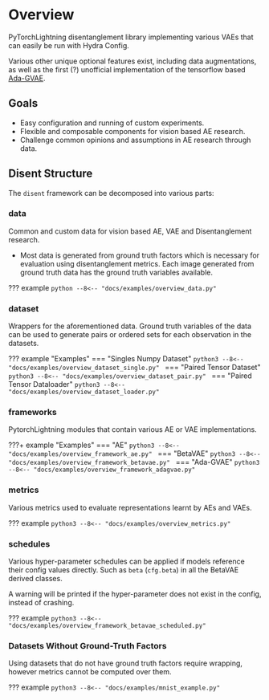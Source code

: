 # Overview

PyTorchLightning disentanglement library implementing various VAEs
that can easily be run with Hydra Config.

Various other unique optional features exist, including data augmentations,
as well as the first (?) unofficial implementation of the tensorflow based [Ada-GVAE](https://github.com/google-research/disentanglement_lib).

## Goals

- Easy configuration and running of custom experiments.
- Flexible and composable components for vision based AE research.
- Challenge common opinions and assumptions in AE research through data.

[comment]: <> (  > Dissent: "Opinions at odds with those commonly held.")

## Disent Structure

The `disent` framework can be decomposed into various parts:

### data

Common and custom data for vision based AE, VAE and Disentanglement research.

- Most data is generated from ground truth factors which is necessary for evaluation using disentanglement metrics.
  Each image generated from ground truth data has the ground truth variables available.
  
??? example
    ```python
    --8<-- "docs/examples/overview_data.py"
    ```

### dataset

Wrappers for the aforementioned data. Ground truth variables of the data can be used to generate pairs or ordered sets for each observation in the datasets.

??? example "Examples"
    === "Singles Numpy Dataset"
        ```python3
        --8<-- "docs/examples/overview_dataset_single.py"
        ```
    === "Paired Tensor Dataset"
        ```python3
        --8<-- "docs/examples/overview_dataset_pair.py"
        ```
    === "Paired Tensor Dataloader"
        ```python3
        --8<-- "docs/examples/overview_dataset_loader.py"
        ```


### frameworks

PytorchLightning modules that contain various AE or VAE implementations.

???+ example "Examples"
    === "AE"
        ```python3
        --8<-- "docs/examples/overview_framework_ae.py"
        ```
    === "BetaVAE"
        ```python3
        --8<-- "docs/examples/overview_framework_betavae.py"
        ```
    === "Ada-GVAE"
        ```python3
        --8<-- "docs/examples/overview_framework_adagvae.py"
        ```


### metrics

Various metrics used to evaluate representations learnt by AEs and VAEs.

??? example
    ```python3
    --8<-- "docs/examples/overview_metrics.py"
    ```

### schedules

Various hyper-parameter schedules can be applied if models reference
their config values directly. Such as `beta` (`cfg.beta`) in all the BetaVAE derived classes.

A warning will be printed if the hyper-parameter does not exist in the config, instead of crashing.

??? example
    ```python3
    --8<-- "docs/examples/overview_framework_betavae_scheduled.py"
    ```

### Datasets Without Ground-Truth Factors

Using datasets that do not have ground truth factors require
wrapping, however metrics cannot be computed over them.

??? example
    ```python3
    --8<-- "docs/examples/mnist_example.py"
    ```
